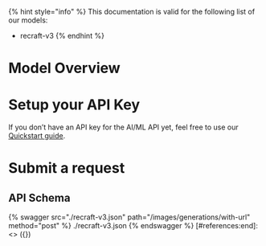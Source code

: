 [#references:start]: <> ({ "template": "openapi" })
{% hint style="info" %}
This documentation is valid for the following list of our models:
* recraft-v3
{% endhint %}

# Model Overview


# Setup your API Key
If you don’t have an API key for the AI/ML API yet, feel free to use our [Quickstart guide](https://docs.aimlapi.com/quickstart/setting-up).

# Submit a request
## API Schema
{% swagger src="./recraft-v3.json" path="/images/generations/with-url" method="post" %}
./recraft-v3.json
{% endswagger %}
[#references:end]: <> ({})